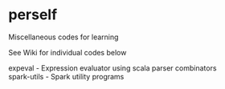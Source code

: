 # perself
Miscellaneous codes for learning

See Wiki for individual codes below      

expeval - Expression evaluator using scala parser combinators  
spark-utils - Spark utility programs

